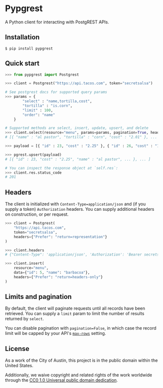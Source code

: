 # Pypgrest

A Python client for interacting with PostgREST APIs.

## Installation

```
$ pip install pypgrest
```

## Quick start

```python
>>> from pypgrest import Postgrest

>>> client = Postgrest("https://api.tacos.com", token="secretsalsa")

# See postgrest docs for supported query params
>>> params = {
        "select" : "name,tortilla,cost",
        "tortilla" : "is.corn",
        "limit" : 100,
        "order": "name"
    }

# Supported methods are select, insert, update, upsert, and delete
>>> client.select(resource="menu", params=params, pagination=True, headers=None)
# [{ "name" : "al pastor", "tortilla" : "corn", "cost" : "2.01" }, ... ]

>>> payload = [{ "id" : 23, "cost" : "2.25" }, { "id" : 26, "cost" : "1.25" }]

>>> pgrest.upsert(payload)
# [{ "id" : 23, "cost" : "2.25", "name" : "al pastor", ... }, ... ]

# You can inspect the response object at `self.res`:
>>> client.res.status_code
# 201
```

## Headers

The client is initialized with `Content-Type=application/json` and (if you supply a token) `Authorization` headers. You can supply additional headers on construction, or per request.

```python
>>> client = Postgrest(
    "https://api.tacos.com",
    token="secretsalsa", 
    headers={"Prefer": "return=representation"}
)

>>> client.headers
# {"Content-Type": 'application/json', 'Authorization': 'Bearer secretsalsa', 'Prefer': 'return=representation'}

>>> client.insert(
    resource="menu",
    data={"id": 5, "name": "barbacoa"},
    headers={"Prefer": "return=headers-only"}
)

```

## Limits and pagination

By default, the client will paginate requests until all records have been retrieved. You can supply a `limit` param to limit the number of results returned by `select`. 

You can disable pagination with `pagination=False`, in which case the record limit will be capped by your API's [`max-rows`](https://postgrest.org/en/v8.0/configuration.html#max-rows) setting. 

## License

As a work of the City of Austin, this project is in the public domain within the United States.

Additionally, we waive copyright and related rights of the work worldwide through the [CC0 1.0 Universal public domain dedication](https://creativecommons.org/publicdomain/zero/1.0/).
